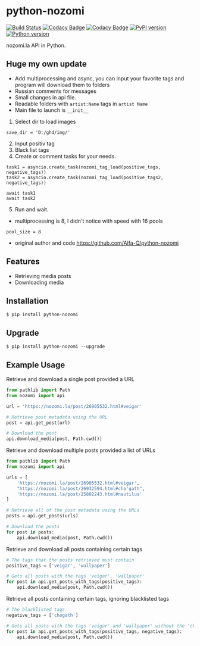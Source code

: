 # python-nozomi

[![Build Status](https://travis-ci.com/Alfa-Q/python-nozomi.svg?token=NAcpuTjLC6CrUpWrqz9p&branch=master)](https://travis-ci.com/Alfa-Q/python-nozomi)
[![Codacy Badge](https://app.codacy.com/project/badge/Grade/20c7f3716811466c9e2d55786885951e)](https://app.codacy.com/gh/Alfa-Q/python-nozomi/dashboard?utm_source=gh&utm_medium=referral&utm_content=&utm_campaign=Badge_grade)
[![Codacy Badge](https://app.codacy.com/project/badge/Coverage/20c7f3716811466c9e2d55786885951e)](https://app.codacy.com/gh/Alfa-Q/python-nozomi/dashboard?utm_source=gh&utm_medium=referral&utm_content=&utm_campaign=Badge_coverage)
[![PyPI version](https://badge.fury.io/py/python-nozomi.svg)](https://badge.fury.io/py/python-nozomi)
[![Python version](https://img.shields.io/badge/python-3.7%20%7C%203.8%20%7C%203.9%20%7C%203.10%20%7C%203.11-green)](https://www.python.org/downloads/release/python-370/)

nozomi.la API in Python.

## Huge my own update
- Add multiprocessing and async, you can input your favorite tags and program will download them to folders
- Russian comments for messages
- Small changes in api file.
- Readable folders with `artist:Name` tags in `artist Name`
- Main file to launch is `__init__`

1. Select dir to load images
```
save_dir = 'D:/ghd/img/'
```
2. Input positiv tag
3. Black list tags
4. Create or comment tasks for your needs.
```
task1 = asyncio.create_task(nozomi_tag_load(positive_tags, negative_tags))
task2 = asyncio.create_task(nozomi_tag_load(positive_tags2, negative_tags))

await task1
await task2
```
5. Run and wait.

- multiprocessing is 8, I didn't notice with speed with 16 pools
```
pool_size = 8
```
- original author and code https://github.com/Alfa-Q/python-nozomi

## Features

- Retrieving media posts
- Downloading media

## Installation

```
$ pip install python-nozomi
```

## Upgrade

```
$ pip install python-nozomi --upgrade
```

## Example Usage

Retrieve and download a single post provided a URL

```python
from pathlib import Path
from nozomi import api

url = 'https://nozomi.la/post/26905532.html#veigar'

# Retrieve post metadata using the URL
post = api.get_post(url)

# Download the post
api.download_media(post, Path.cwd())
```

Retrieve and download multiple posts provided a list of URLs

```python
from pathlib import Path
from nozomi import api

urls = [
    'https://nozomi.la/post/26905532.html#veigar',
    "https://nozomi.la/post/26932594.html#cho'gath",
    'https://nozomi.la/post/25802243.html#nautilus'
]

# Retrieve all of the post metadata using the URLs
posts = api.get_posts(urls)

# Download the posts
for post in posts:
    api.download_media(post, Path.cwd())
```

Retrieve and download all posts containing certain tags

```python
# The tags that the posts retrieved must contain
positive_tags = ['veigar', 'wallpaper']

# Gets all posts with the tags 'veigar', 'wallpaper'
for post in api.get_posts_with_tags(positive_tags):
    api.download_media(post, Path.cwd())
```

Retrieve all posts containing certain tags, ignoring blacklisted tags

```python
# The blacklisted tags
negative_tags = ['chogath']

# Gets all posts with the tags 'veigar' and 'wallpaper' without the 'chogath' tag.
for post in api.get_posts_with_tags(positive_tags, negative_tags):
    api.download_media(post, Path.cwd())
```
